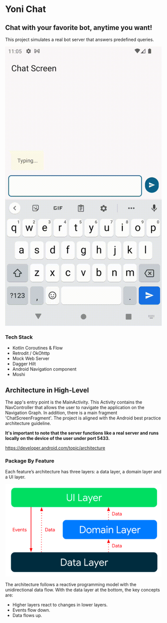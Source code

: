 # Yoni Chat

## Chat with your favorite bot, anytime you want!
This project simulates a real bot server that answers predefined queries.

![Flow](https://github.com/YoniGoli/Chat/blob/main/assets/screenshot.gif?raw=true)

### Tech Stack

- Kotlin Coroutines & Flow
- Retrodit / OkOhttp
- Mock Web Server
- Dagger Hilt
- Android Navigation component
- Moshi

## Architecture in High-Level
The app's entry point is the MainActivity. This Activity contains the NavController that allows the user to navigate the application on the Navigation Graph. In addition, there is a main fragment 'ChatScreenFragment'. The project is aligned with the Android best practice architecture guideline.

**It's important to note that the server functions like a real server and runs locally on the device of the user under port 5433.**

https://developer.android.com/topic/architecture

### Package By Feature
Each feature’s architecture has three layers: a data layer, a domain layer and a UI layer.

![Flow](https://github.com/YoniGoli/Chat/blob/main/assets/architectureDiagarm.png?raw=true)

The architecture follows a reactive programming model with the unidirectional data flow. With the data layer at the bottom, the key concepts are:

- Higher layers react to changes in lower layers.
- Events flow down.
- Data flows up.

